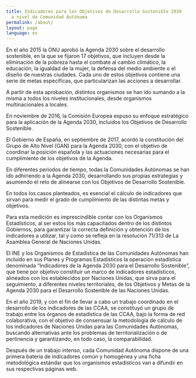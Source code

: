 ```yaml
---
title: Indicadores para los Objetivos de Desarrollo Sostenible 2030 
  a nivel de Comunidad Autónoma
permalink: /about/
layout: page
language: es
---
```


En el año 2015 la ONU aprobó la Agenda 2030 sobre el desarrollo sostenible, en 
la que se fijaron 17 objetivos, que incluyen desde la eliminación de la pobreza hasta 
el combate al cambio climático, la educación, la igualdad de la mujer, la defensa del 
medio ambiente o el diseño de nuestras ciudades. Cada uno de estos objetivos 
contiene una serie de metas específicas, que particularizan las acciones a desarrollar.

A partir de esta aprobación, distintos organismos se han ido sumando a la misma 
a todos los niveles institucionales, desde organismos multinacionales a locales.

En noviembre de 2016, la Comisión Europea expuso su enfoque estratégico para 
la aplicación de la Agenda 2030, incluidos los Objetivos de Desarrollo Sostenible.

El Gobierno de España, en septiembre de 2017, acordó la constitución del Grupo 
de Alto Nivel (GAN) para la Agenda 2030, con el objetivo de coordinar la posición 
española y las actuaciones necesarias para el cumplimiento de los objetivos de la Agenda.

En diferentes periodos de tiempo, todas la Comunidades Autónomas se han ido 
adhiriendo a la Agenda 2030, desarrollando sus propias estrategias y asumiendo el 
reto de alinearse con los Objetivos de Desarrollo Sostenible.

En todos los casos planteados, es esencial el cálculo de indicadores que sirvan 
para medir el grado de cumplimiento de las distintas metas y objetivos.

Para esta medición es imprescindible contar con los Organismos Estadísticos, al 
ser estos los más capacitados dentro de los distintos Gobiernos, para garantizar la 
correcta definición y obtención de los indicadores a utilizar, tal y como se refleja en la 
resolución 71/313 de La Asamblea General de Naciones Unidas.

El INE y los Organismos de Estadística de las Comunidades Autónomas han 
incluido en sus Planes y Programas Estadísticos la operación estadística denominada 
“Indicadores de la Agenda 2030 para el Desarrollo Sostenible”, que tiene por objetivo 
constituir un marco de indicadores estadísticos, alineados con los establecidos por 
Naciones Unidas, que sirva para el seguimiento, a diferentes niveles territoriales, de 
los Objetivos y Metas de la Agenda 2030 para el Desarrollo Sostenible de las Naciones Unidas.

En el año 2019, y con el fin de llevar a cabo un trabajo coordinado en el desarrollo 
de los indicadores de las CCAA, se constituyó un grupo de trabajo entre los órganos 
de estadística de las CCAA, bajo la forma de red colaborativa, con el objetivo de 
consensuar la metodología de cálculo de los indicadores de Naciones Unidas para las 
Comunidades Autónomas, buscando alternativas ante los problemas de 
territorialización o de pertinencia y garantizando, en todo caso, la comparabilidad.

Después de un trabajo intenso, cada Comunidad Autónoma dispone de una 
primera batería de indicadores común y homogénea y una ficha metodológica 
estándar que los organismos estadísticos van a difundir en sus respectivas páginas web.
